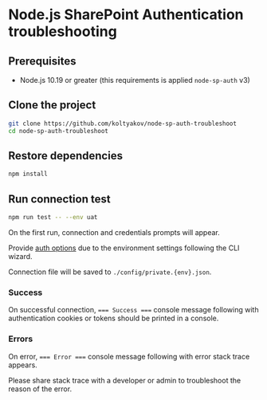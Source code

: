 # Node.js SharePoint Authentication troubleshooting

## Prerequisites

- Node.js 10.19 or greater (this requirements is applied `node-sp-auth` v3)

## Clone the project

```bash
git clone https://github.com/koltyakov/node-sp-auth-troubleshoot
cd node-sp-auth-troubleshoot
```

## Restore dependencies

```bash
npm install
```

## Run connection test

```bash
npm run test -- --env uat
```

On the first run, connection and credentials prompts will appear.

Provide [auth options](https://github.com/s-KaiNet/node-sp-auth#getauthurl-credentialoptions) due to the environment settings following the CLI wizard.

Connection file will be saved to `./config/private.{env}.json`.

### Success

On successful connection, `=== Success ===` console message following with authentication cookies or tokens should be printed in a console.

### Errors

On error, `=== Error ===` console message following with error stack trace appears.

Please share stack trace with a developer or admin to troubleshoot the reason of the error.
